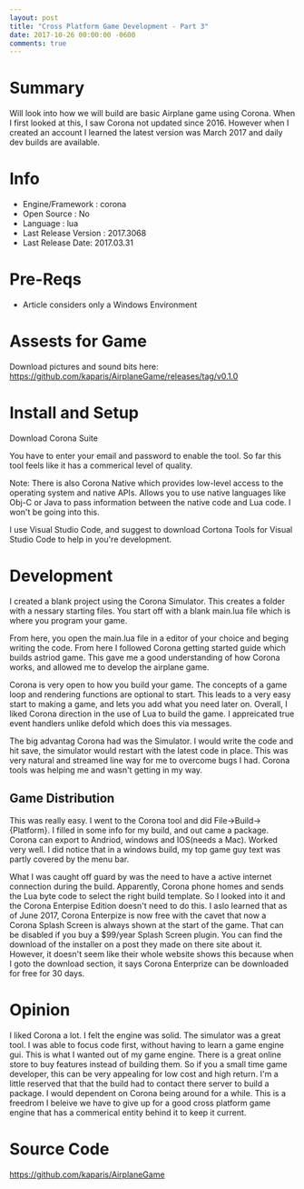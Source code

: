 ```yaml
---
layout: post
title: "Cross Platform Game Development - Part 3"
date: 2017-10-26 00:00:00 -0600
comments: true
---
```


# Summary
Will look into how we will build are basic Airplane game using Corona. When I first looked at this, I saw Corona not updated since 2016. However when I created an account I learned the latest version was March 2017 and daily dev builds are available.

# Info
* Engine/Framework : corona
* Open Source : No
* Language : lua 
* Last Release Version : 2017.3068  
* Last Release Date: 2017.03.31

# Pre-Reqs
* Article considers only a Windows Environment

# Assests for Game
Download pictures and sound bits here:
https://github.com/kaparis/AirplaneGame/releases/tag/v0.1.0

# Install and Setup
Download Corona Suite

You have to enter your email and password to enable the tool. So far this tool feels like it has a commerical level of quality.

Note: There is also Corona Native which provides low-level access to the operating system and native APIs. Allows you to use native languages like Obj-C or Java to pass information between the native code and Lua code. I won't be going into this.

I use Visual Studio Code, and suggest to download Cortona Tools for Visual Studio Code to help in you're development.

# Development
I created a blank project using the Corona Simulator. This creates a folder with a nessary starting files. You start off with a blank main.lua file which is where you program your game.

From here, you open the main.lua file in a editor of your choice and beging writing the code. From here I followed Corona getting started guide which builds astriod game. This gave me a good understanding of how Corona works, and allowed me to develop the airplane game.

Corona is very open to how you build your game. The concepts of a game loop and rendering functions are optional to start. This leads to a very easy start to making a game, and lets you add what you need later on. Overall, I liked Corona direction in the use of Lua to build the game. I appreicated true event handlers unlike defold which does this via messages.

The big advantag Corona had was the Simulator. I would write the code and hit save, the simulator would restart with the latest code in place. This was very natural and streamed line way for me to overcome bugs I had. Corona tools was helping me and wasn't getting in my way.

## Game Distribution
This was really easy. I went to the Corona tool and did File->Build->{Platform}. I filled in some info for my build, and out came a package. Corona can export to Andriod, windows and IOS(needs a Mac). Worked very well. I did notice that in a windows build, my top game guy text was partly covered by the menu bar.

What I was caught off guard by was the need to have a active internet connection during the build. Apparently, Corona phone homes and sends the Lua byte code to select the right build template. So I looked into it and the Corona Enterpise Edition doesn't need to do this. I aslo learned that as of June 2017, Corona Enterpize is now free with the cavet that now a Corona Splash Screen is always shown at the start of the game. That can be disabled if you buy a $99/year Splash Screen plugin. You can find the download of the installer on a post they made on there site about it. However, it doesn't seem like their whole website shows this because when I goto the download section, it says Corona Enterprize can be downloaded for free for 30 days.

# Opinion
I liked Corona a lot. I felt the engine was solid. The simulator was a great tool. I was able to focus code first, without having to learn a game engine gui. This is what I wanted out of my game engine. There is a great online store to buy features instead of building them. So if you a small time game developer, this can be very appealing for low cost and high return. I'm a little reserved that that the build had to contact there server to build a package. I would dependent on Corona being around for a while. This is a freedrom I beleive we have to give up for a good cross platform game engine that has a commerical entity behind it to keep it current.

 # Source Code
 https://github.com/kaparis/AirplaneGame
